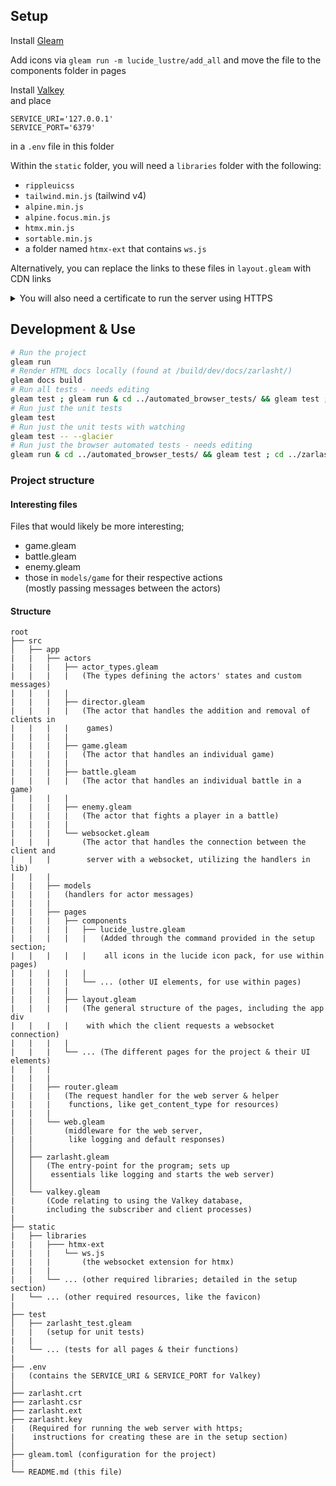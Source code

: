 ## Setup

Install [Gleam](https://gleam.run/getting-started/installing/)

Add icons via `gleam run -m lucide_lustre/add_all` and move the file to the components folder in pages

Install [Valkey](https://valkey.io/topics/installation/)<br> and place

```
SERVICE_URI='127.0.0.1'
SERVICE_PORT='6379'
```

in a `.env` file in this folder

Within the `static` folder, you will need a `libraries` folder with the
following:

- `rippleuicss`
- `tailwind.min.js` (tailwind v4)
- `alpine.min.js`
- `alpine.focus.min.js`
- `htmx.min.js`
- `sortable.min.js`
- a folder named `htmx-ext` that contains `ws.js`

Alternatively, you can replace the links to these files in `layout.gleam` with CDN links

<details><summary>You will also need a certificate to run the server using HTTPS</summary>

To do this you will need to
[become a CA](https://deliciousbrains.com/ssl-certificate-authority-for-local-https-development/#why-https-locally);

```sh
# Generate your private key
openssl genrsa -des3 -out myCA.key 2048
# Your root certificate
openssl req -x509 -new -nodes -key myCA.key -sha256 -days 1825 -out myCA.pem
```

Then make a zarlasht.ext file, with the following contents;

```
authorityKeyIdentifier=keyid,issuer
basicConstraints=CA:FALSE
keyUsage = digitalSignature, nonRepudiation, keyEncipherment, dataEncipherment
subjectAltName = @alt_names

[alt_names]
DNS.1 = zarlasht
```

Then you will need to generate the site's key and certificate;

```sh
#Key
openssl genrsa -out zarlasht.key 2048
openssl req -new -key zarlasht.key -out zarlasht.csr
#Certificate
openssl x509 -req -in zarlasht.csr -CA ~/certs/myCA.pem -CAkey ~/certs/myCA.key \
-CAcreateserial -out zarlasht.crt -days 825 -sha256 -extfile zarlasht.ext
```

</details>

## Development & Use

```sh
# Run the project
gleam run
# Render HTML docs locally (found at /build/dev/docs/zarlasht/)
gleam docs build
# Run all tests - needs editing
gleam test ; gleam run & cd ../automated_browser_tests/ && gleam test ; cd ../zarlasht ; pkill deno
# Run just the unit tests
gleam test
# Run just the unit tests with watching
gleam test -- --glacier
# Run just the browser automated tests - needs editing
gleam run & cd ../automated_browser_tests/ && gleam test ; cd ../zarlasht ; pkill deno
```

### Project structure

#### Interesting files

Files that would likely be more interesting;

- game.gleam
- battle.gleam
- enemy.gleam
- those in `models/game` for their respective actions<br>(mostly passing messages between the actors)

#### Structure

<!-- prettier-ignore-start -->

```
root
├── src
│   ├── app
|   |   ├── actors
|   |   |   ├── actor_types.gleam
|   |   |   |   (The types defining the actors' states and custom messages)
|   |   |   |
|   |   |   ├── director.gleam
|   |   |   |   (The actor that handles the addition and removal of clients in
|   |   |   |    games)
|   |   |   |
|   |   |   ├── game.gleam
|   |   |   |   (The actor that handles an individual game)
|   |   |   |
|   |   |   ├── battle.gleam
|   |   |   |   (The actor that handles an individual battle in a game)
|   |   |   |
|   |   |   ├── enemy.gleam
|   |   |   |   (The actor that fights a player in a battle)
|   |   |   |
|   |   |   └── websocket.gleam
|   |   |       (The actor that handles the connection between the client and 
|   |   |        server with a websocket, utilizing the handlers in lib)
|   |   |
|   |   ├── models
|   |   |   (handlers for actor messages)
|   |   |
|   |   ├── pages
|   |   |   ├── components
|   |   |   |   ├── lucide_lustre.gleam
|   |   |   |   |   (Added through the command provided in the setup section;
|   |   |   |   |    all icons in the lucide icon pack, for use within pages)
|   |   |   |   |
|   |   |   |   └── ... (other UI elements, for use within pages)
|   |   |   |
|   |   |   ├── layout.gleam
|   |   |   |   (The general structure of the pages, including the app div
|   |   |   |    with which the client requests a websocket connection)
|   |   |   |
|   |   |   └── ... (The different pages for the project & their UI elements)
|   |   |   
|   |   |
|   |   ├── router.gleam
|   |   |   (The request handler for the web server & helper
|   |   |    functions, like get_content_type for resources)
|   |   |
|   |   └── web.gleam
│   │       (middleware for the web server,
|   |        like logging and default responses)
│   │
│   ├── zarlasht.gleam
│   │   (The entry-point for the program; sets up
│   │    essentials like logging and starts the web server)
│   │
│   └── valkey.gleam
|       (Code relating to using the Valkey database,
|       including the subscriber and client processes)
|
├── static
|   ├── libraries
|   |   ├─── htmx-ext
|   |   |   └── ws.js
|   |   |       (the websocket extension for htmx)
|   |   |
|   |   └── ... (other required libraries; detailed in the setup section)
|   └── ... (other required resources, like the favicon)
|
├── test
│   ├── zarlasht_test.gleam
|   |   (setup for unit tests)
|   |
|   └── ... (tests for all pages & their functions)
|
├── .env
|   (contains the SERVICE_URI & SERVICE_PORT for Valkey)
│
├── zarlasht.crt
├── zarlasht.csr
├── zarlasht.ext
├── zarlasht.key
|   (Required for running the web server with https;
|    instructions for creating these are in the setup section)
│
├── gleam.toml (configuration for the project)
|
└── README.md (this file)
```

<!-- prettier-ignore-end -->
